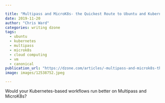 ```yaml
---

title: "Multipass and MicroK8s- the Quickest Route to Ubuntu and Kubernetes?"
date: 2019-11-20
author: "Chris Ward"
categories: writing dzone
tags: 
  - ubuntu
  - kubernetes
  - multipass
  - microk8s
  - cloud computing
  - vm
  - canonical
publication_url: "https://dzone.com/articles/-multipass-and-microk8s-the-quickest-route-to-ubun"
image: images/12538752.jpeg

---
```

Would your Kubernetes-based workflows run better on Multipass and MicroK8s?

